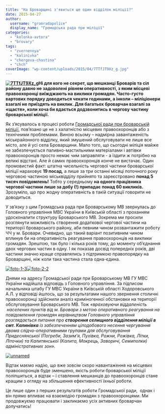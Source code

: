 ```yaml
---
title: "На Броварщині з'явиться ще один відділок міліції?"
date: 2015-04-27
author: 
  username: "gromradapolice"
  display_name: "Громадська рада при міліції"
categories: 
  - "kolonka-avtora"
  - "brovary"
tags: 
  - "zvernennya"
  - "kalinivka"
  - "chergova-chastina"
  - "chch"
coverImage: "wp-content/uploads/2015/04/7TTfJT9Xz_g.jpg"
---
```


**[![7TTfJT9Xz_g](https://mpz.brovary.org/wp-content/uploads/2015/04/7TTfJT9Xz_g.jpg)](https://mpz.brovary.org/wp-content/uploads/2015/04/7TTfJT9Xz_g.jpg)Ні для кого не секрет, що мешканці Броварів та сіл району давно не задоволені рівнем оперативності, з яким місцеві правоохоронці виїжджають на виклики громадян. Часто-густо вартових порядку доводиться чекати годинами, а інколи – міліціонери взагалі не приїздять на виклик. Для багатьох броварчан взагалі за «щастя», коли хоча би вдається додзвонитись в чергову частину броварської міліції.**

Як з’ясувалось в процесі роботи [Громадської ради при броварській міліції](https://www.facebook.com/radabropolice), пов’язано це не з халатністю місцевих правоохоронців або з технічними проблемами. Виною всьому – надмірна завантаженість міськрайонного відділку, який змушений обслуговувати не лише все місто, але й усі села Броварщини. Мало того, що сьогодні міліція майже не забезпечується паливно-мастильними матеріалами і автівки правоохоронців просто немає чим заправляти - а їздити ж потрібно на великі відстані. Але й самих правоохоронців конче не вистачає. Один промовистий факт: штатна чисельність чергової частини броварської міліції нараховує **19 посад**, а лише за три останні місяці поточного року черговою частиною міськвідділу прийнято та зареєстровано **понад 5 тисяч повідомлень!** Тобто у середньому **на одного працівника чергової частини лише за добу (!) припадає понад 60 викликів.** Зрозуміло, що про жодну оперативність в такій ситуації говорити не доводиться.

У зв’язку з цим Громадська рада при Броварському МВ звернулась до Головного управління МВС України в Київській області з проханням удосконалити структуру Броварського МВ. Зокрема ми просили розглянути можливість створення додаткової чергової частини на території броварського району, аби певним чином розвантажити роботу ЧЧ у м. Бровари. Очевидно, що такий варіант позитивним чином вплинув би на оперативність реагування правоохоронців на виклики громадян. Зрештою, так було і кілька років тому, до моменту об’єднання двох чергових частин в одну. І як показав досвід попередніх років, дві частини значно краще справлялись з підтримкою правопорядку на Броварщині, ніж коли така частина стала одна-єдина.

[![foto-1-3](https://mpz.brovary.org/wp-content/uploads/2015/04/foto-1-31.jpg)](https://mpz.brovary.org/wp-content/uploads/2015/04/foto-1-31.jpg)[![foto-2-2](https://mpz.brovary.org/wp-content/uploads/2015/04/foto-2-21.jpg)](https://mpz.brovary.org/wp-content/uploads/2015/04/foto-2-21.jpg)

Днями на адресу Громадської ради при Броварському МВ ГУ МВС України надійшла відповідь з Головного управління. За підписом начальника штабу ГУ МВС України в Київській області Ходоровського А.Л. у відповіді йшлось, що за результатами нашого звернення столичні правоохоронці здійснили аналіз криміногенної обстановки на території обслуговування Броварського МВ. Тож _«враховуючи віддаленість  населених пунктів від м. Бровари з метою оперативного реагування на повідомлення громадян керівництвом Головного управління розглядається питання про **створення селищного відділення міліції в смт. Калинівка** із забезпеченням цілодобового несення чергування двома слідчо-оперативними групами для обслуговування Придеснянської (Погреби, Зазим'я, Пухівка, Рожни, Рожівка, Літки, Літочки) та Калитянської (Калита, Мокрець, Заворичі, Семиполки) адміністративних зон»._

[![unnamed](https://mpz.brovary.org/wp-content/uploads/2015/04/unnamed1.jpg)](https://mpz.brovary.org/wp-content/uploads/2015/04/unnamed1.jpg)

Відтак маємо надію, що вже зовсім скоро навантаження на місцевих правоохоронців буде зменшено, якість роботи броварської міліції поліпшиться, а відтак – і ставлення мешканців до правоохоронців стане кращим з огляду на збільшення ефективності їхньої роботи.

Це лише один з перших результатів роботи Громадської ради,  однак і він прямо впливає на взаємодію громадян з правоохоронцями. Ми продовжуємо працювати і закликаємо усіх активних броварчан долучатись!
